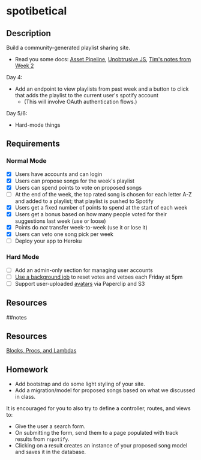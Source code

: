 # spotibetical

## Description

Build a community-generated playlist sharing site.

* Read you some docs: [Asset Pipeline][assets], [Unobtrusive JS][ujs], [Tim's notes from Week 2][tim-w2]

[rspotify]: https://github.com/guilhermesad/rspotify
[spotify-api]: https://developer.spotify.com/

[assets]: http://guides.rubyonrails.org/asset_pipeline.html
[ujs]: http://edgeguides.rubyonrails.org/working_with_javascript_in_rails.html#built-in-helpers
[tim-w2]: https://github.com/tiy-atl-js-q1-2015/Notes/tree/master/Week%2002

Day 4:
* Add an endpoint to view playlists from past week and a button
  to click that adds the playlist to the current user's spotify account
  * (This will involve OAuth authentication flows.)

Day 5/6:
* Hard-mode things

## Requirements

### Normal Mode

- [x] Users have accounts and can login
- [x] Users can propose songs for the week's playlist
- [x] Users can spend points to vote on proposed songs
- [ ] At the end of the week, the top rated song is chosen for each letter A-Z and added to a playlist; that playlist is pushed to Spotify
- [x] Users get a fixed number of points to spend at the start of each week
- [x] Users get a bonus based on how many people voted for their suggestions last week (use or loose)
- [x] Points do _not_ transfer week-to-week (use it or lose it)
- [x] Users can veto one song pick per week
- [ ] Deploy your app to Heroku

### Hard Mode

- [ ] Add an admin-only section for managing user accounts
- [ ] [Use a background job][clockwork] to reset votes and vetoes each Friday at 5pm
- [ ] Support user-uploaded [avatars][paperclip] via Paperclip and S3

## Resources

[clockwork]: https://devcenter.heroku.com/articles/clock-processes-ruby
[paperclip]: https://devcenter.heroku.com/articles/paperclip-s3

##notes

## Resources

[Blocks, Procs, and Lambdas](http://code.tutsplus.com/tutorials/ruby-on-rails-study-guide-blocks-procs-and-lambdas--net-29811)

## Homework

* Add bootstrap and do some light styling of your site.
* Add a migration/model for proposed songs based on what we discussed in class.

It is encouraged for you to also try to define a controller, routes, and views to:

* Give the user a search form.
* On submitting the form, send them to a page populated with track results from `rspotify`.
* Clicking on a result creates an instance of your proposed song model and saves it in the database.
